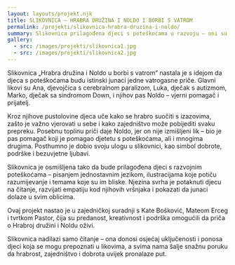 ```yaml
---
layout: layouts/projekt.njk
title: SLIKOVNICA – HRABRA DRUŽINA I NOLDO I BORBI S VATROM
permalink: /projekti/slikovnica-hrabra-druzina-i-noldo/
summary: Slikovnica prilagođena djeci s poteškoćama u razvoju – oni su glavni likovi priče.
gallery:
  - src: /images/projekti/slikovnica1.jpg
  - src: /images/projekti/slikovnica2.jpg
---
```


Slikovnica „Hrabra družina i Noldo u borbi s vatrom“ nastala je s idejom da djeca s poteškoćama budu istinski junaci jedne vatrogasne priče. Glavni likovi su Ana, djevojčica s cerebralnom paralizom, Luka, dječak s autizmom, Marko, dječak sa sindromom Down, i njihov pas Noldo – vjerni pomagač i prijatelj.

Kroz njihove pustolovine djeca uče kako se hrabro suočiti s izazovima, zašto je važno vjerovati u sebe i kako zajedništvo može pobijediti svaku prepreku. Posebnu toplinu priči daje Noldo, jer on nije izmišljeni lik – bio je pas pomagač koji je pomagao djetetu s poteškoćama, ali i mnogima drugima. Posthumno je dobio svoju ulogu u slikovnici, kao simbol dobrote, podrške i bezuvjetne ljubavi.

Slikovnica je osmišljena tako da bude prilagođena djeci s razvojnim poteškoćama – pisanjem jednostavnim jezikom, ilustracijama koje potiču razumijevanje i temama koje su im bliske. Njezina svrha je potaknuti djecu na čitanje, razvijati empatiju kod njihovih vršnjaka i pokazati da junaci dolaze u svim oblicima.

Ovaj projekt nastao je u zajedničkoj suradnji s Kate Bošković, Mateom Erceg i tvrtkom Pastor, čija su predanost, kreativnost i podrška omogućili da priča o Hrabroj družini i Noldu oživi. 

Slikovnica nadilazi samo čitanje – ona donosi osjećaj uključenosti i ponosa djeci koja se mogu prepoznati u likovima, a svima nama šalje snažnu poruku da hrabrost, zajedništvo i dobrota uvijek pronalaze put.

